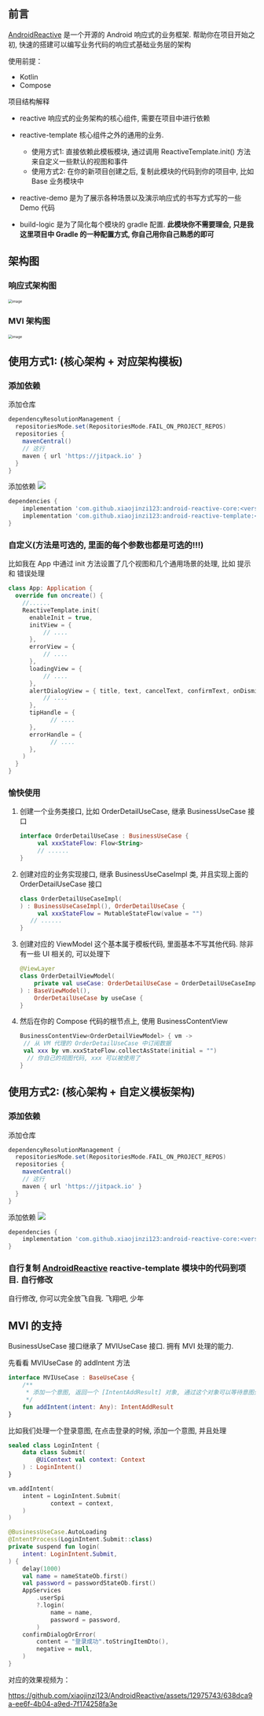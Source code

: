 ## 前言

[AndroidReactive](https://github.com/xiaojinzi123/AndroidReactive) 是一个开源的 Android 响应式的业务框架. 帮助你在项目开始之初, 快速的搭建可以编写业务代码的响应式基础业务层的架构

使用前提：

- Kotlin
- Compose

项目结构解释

- reactive 响应式的业务架构的核心组件, 需要在项目中进行依赖
- reactive-template 核心组件之外的通用的业务. 
  - 使用方式1: 直接依赖此模板模块, 通过调用 ReactiveTemplate.init() 方法来自定义一些默认的视图和事件
  - 使用方式2: 在你的新项目创建之后, 复制此模块的代码到你的项目中, 比如 Base 业务模块中

- reactive-demo 是为了展示各种场景以及演示响应式的书写方式写的一些 Demo 代码
- build-logic 是为了简化每个模块的 gradle 配置. **此模块你不需要理会, 只是我这里项目中 Gradle 的一种配置方式, 你自己用你自己熟悉的即可**

## 架构图

### 响应式架构图

<img src="https://github.com/xiaojinzi123/AndroidReactive/assets/12975743/5f9a8bbb-6a7f-4c73-9bf2-fee15dd8a348" alt="image" style="zoom:50%;" />

### MVI 架构图

<img src="https://github.com/xiaojinzi123/AndroidReactive/assets/12975743/3c2b92d9-bb75-4996-af5e-581a2e62c710" alt="image" style="zoom:50%;" />

## 使用方式1: (核心架构 + 对应架构模板)

### 添加依赖

添加仓库

```groovy
dependencyResolutionManagement {
  repositoriesMode.set(RepositoriesMode.FAIL_ON_PROJECT_REPOS)
  repositories {
    mavenCentral()
    // 这行
    maven { url 'https://jitpack.io' }
  }
}
```

添加依赖 [![](https://jitpack.io/v/xiaojinzi123/AndroidReactive.svg)](https://jitpack.io/#xiaojinzi123/AndroidReactive)

```groovy
dependencies {
	implementation 'com.github.xiaojinzi123:android-reactive-core:<versionTag>'
	implementation 'com.github.xiaojinzi123:android-reactive-template:<versionTag>'
}
```

### 自定义(方法是可选的, 里面的每个参数也都是可选的!!!)

比如我在 App 中通过 init 方法设置了几个视图和几个通用场景的处理, 比如 提示 和 错误处理

```kotlin
class App: Application {
  override fun oncreate() {
    //......
    ReactiveTemplate.init(
      enableInit = true,
      initView = {
          // ....
      },
      errorView = {
          // ....
      },
      loadingView = {
          // ....
      },
      alertDialogView = { title, text, cancelText, confirmText, onDismissCallback, onConfirmCallback ->
          // ....
      },
      tipHandle = {
        	// ....
      },
      errorHandle = {
      		// ....
      },
    )
  }
}
```

### 愉快使用

1. 创建一个业务类接口, 比如 OrderDetailUseCase, 继承 BusinessUseCase 接口

   ```Kotlin
   interface OrderDetailUseCase : BusinessUseCase {
     	val xxxStateFlow: Flow<String>
   		// ......
   }
   ```

2. 创建对应的业务实现接口, 继承 BusinessUseCaseImpl 类, 并且实现上面的 OrderDetailUseCase 接口

   ```kotlin
   class OrderDetailUseCaseImpl(
   ) : BusinessUseCaseImpl(), OrderDetailUseCase {
     	val xxxStateFlow = MutableStateFlow(value = "")
   	  // ......
   }
   ```

3. 创建对应的 ViewModel 这个基本属于模板代码, 里面基本不写其他代码. 除非有一些 UI 相关的, 可以处理下

   ```kotlin
   @ViewLayer
   class OrderDetailViewModel(
       private val useCase: OrderDetailUseCase = OrderDetailUseCaseImpl(),
   ) : BaseViewModel(),
       OrderDetailUseCase by useCase {
   }
   ```

4. 然后在你的 Compose 代码的根节点上, 使用 BusinessContentView

   ```kotlin
   BusinessContentView<OrderDetailViewModel> { vm ->
   	// 从 VM 代理的 OrderDetailUseCase 中订阅数据
   	val xxx by vm.xxxStateFlow.collectAsState(initial = "")
     // 你自己的视图代码, xxx 可以被使用了
   }
   ```

## 使用方式2: (核心架构 + 自定义模板架构)

### 添加依赖

添加仓库

```groovy
dependencyResolutionManagement {
  repositoriesMode.set(RepositoriesMode.FAIL_ON_PROJECT_REPOS)
  repositories {
    mavenCentral()
    // 这行
    maven { url 'https://jitpack.io' }
  }
}
```

添加依赖 [![](https://jitpack.io/v/xiaojinzi123/AndroidReactive.svg)](https://jitpack.io/#xiaojinzi123/AndroidReactive)

```groovy
dependencies {
	implementation 'com.github.xiaojinzi123:android-reactive-core:<versionTag>'
}
```

### 自行复制  [AndroidReactive](https://github.com/xiaojinzi123/AndroidReactive) reactive-template 模块中的代码到项目. 自行修改

自行修改, 你可以完全放飞自我. 飞翔吧, 少年

## MVI 的支持

BusinessUseCase 接口继承了 MVIUseCase 接口. 拥有 MVI 处理的能力.

先看看 MVIUseCase 的 addIntent 方法

```kotlin
interface MVIUseCase : BaseUseCase {
    /**
     * 添加一个意图, 返回一个 [IntentAddResult] 对象, 通过这个对象可以等待意图处理完成
     */
    fun addIntent(intent: Any): IntentAddResult
}
```

比如我们处理一个登录意图, 在点击登录的时候, 添加一个意图, 并且处理

```kotlin
sealed class LoginIntent {
    data class Submit(
        @UiContext val context: Context
    ) : LoginIntent()
}
```

```kotlin
vm.addIntent(
    intent = LoginIntent.Submit(
    		context = context,
    )
)
```

```kotlin
@BusinessUseCase.AutoLoading
@IntentProcess(LoginIntent.Submit::class)
private suspend fun login(
    intent: LoginIntent.Submit,
) {
    delay(1000)
    val name = nameStateOb.first()
    val password = passwordStateOb.first()
    AppServices
        .userSpi
        ?.login(
            name = name,
            password = password,
        )
    confirmDialogOrError(
        content = "登录成功".toStringItemDto(),
        negative = null,
    )
}
```

对应的效果视频为：

https://github.com/xiaojinzi123/AndroidReactive/assets/12975743/638dca9a-ee6f-4b04-a9ed-7f174258fa3e
